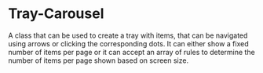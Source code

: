 # Tray-Carousel
A class that can be used to create a tray with items, that can be navigated using arrows or clicking the corresponding dots.
It can either show a fixed number of items per page or it can accept an array of rules to determine the number of items per
page shown based on screen size.
